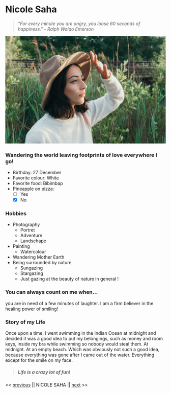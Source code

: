# Nicole Saha

> _"For every minute you are angry, you loose 60 seconds of happiness." - Ralph Waldo Emerson_

![Profile Picture](folaboutme.jpg)

### Wandering the world leaving footprints of love everywhere I go!

- Birthday: 27 December
- Favorite colour: White
- Favorite food: Bibimbap
- Pineapple on pizza:
  - [ ] Yes
  - [x] No

### Hobbies

- Photography
  - Portret
  - Adventure
  - Landschape
- Painting
  - Watercolour
- Wandering Mother Earth
- Being surrounded by nature
  - Sungazing
  - Stargazing
  - Just gazing at the beauty of nature in general !

### You can always count on me when...

you are in need of a few minutes of laughter. I am a firm believer in the healing power of smiling!

### Story of my Life

Once upon a time, I went swimming in the Indian Ocean at midnight and decided it was a good idea to put my belongings, such as money and room keys, inside my bra while swimming so nobody would steal them. At midnight. At an empty beach. Which was obviously not such a good idea, because everything was gone after I came out of the water. Everything except for the smile on my face.

> ##### **Life is a crazy lot of fun!**

<< [previous](https://github.com/miroslavveljanoski/markdown-challenge/blob/master/README.md) || NICOLE SAHA || [next](https://github.com/Ouna-Bilegma/markdown-challenge/blob/master/README.md) >>
